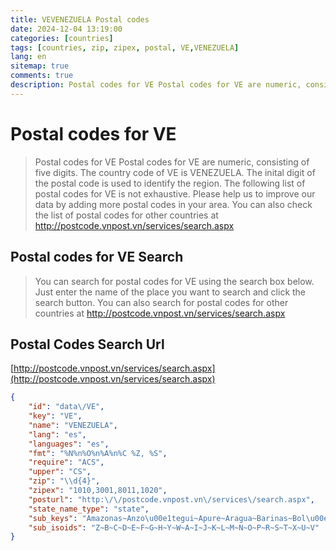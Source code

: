 ```yaml
---
title: VEVENEZUELA Postal codes 
date: 2024-12-04 13:19:00
categories: [countries]
tags: [countries, zip, zipex, postal, VE,VENEZUELA]
lang: en
sitemap: true
comments: true
description: Postal codes for VE Postal codes for VE are numeric, consisting of five digits. The country code of VE is VENEZUELA. The inital digit of the postal code is used to identify the region. The following list of postal codes for VE is not exhaustive. Please help us to improve our data by adding more postal codes in your area. You can also check the list of postal codes for other countries at http://postcode.vnpost.vn/services/search.aspx
---
```


# Postal codes for VE
> Postal codes for VE Postal codes for VE are numeric, consisting of five digits. The country code of VE is VENEZUELA. The inital digit of the postal code is used to identify the region. The following list of postal codes for VE is not exhaustive. Please help us to improve our data by adding more postal codes in your area. You can also check the list of postal codes for other countries at http://postcode.vnpost.vn/services/search.aspx

## Postal codes for VE Search 
> You can search for postal codes for VE using the search box below. Just enter the name of the place you want to search and click the search button. You can also search for postal codes for other countries at http://postcode.vnpost.vn/services/search.aspx

## Postal Codes Search Url

[http://postcode.vnpost.vn/services/search.aspx](http://postcode.vnpost.vn/services/search.aspx)
```json
{
    "id": "data\/VE",
    "key": "VE",
    "name": "VENEZUELA",
    "lang": "es",
    "languages": "es",
    "fmt": "%N%n%O%n%A%n%C %Z, %S",
    "require": "ACS",
    "upper": "CS",
    "zip": "\\d{4}",
    "zipex": "1010,3001,8011,1020",
    "posturl": "http:\/\/postcode.vnpost.vn\/services\/search.aspx",
    "state_name_type": "state",
    "sub_keys": "Amazonas~Anzo\u00e1tegui~Apure~Aragua~Barinas~Bol\u00edvar~Carabobo~Cojedes~Delta Amacuro~Dependencias Federales~Distrito Federal~Falc\u00f3n~Gu\u00e1rico~Lara~M\u00e9rida~Miranda~Monagas~Nueva Esparta~Portuguesa~Sucre~T\u00e1chira~Trujillo~Vargas~Yaracuy~Zulia",
    "sub_isoids": "Z~B~C~D~E~F~G~H~Y~W~A~I~J~K~L~M~N~O~P~R~S~T~X~U~V"
}
```

